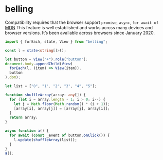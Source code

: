 # belling

Compatibility requires that the browser support `promise`, `async`, `for await of`
[MDN](https://developer.mozilla.org/en-US/docs/Web/JavaScript/Reference/Statements/for-await...of) This feature is well established and works across many devices and browser versions. It’s been available across browsers since January 2020.

```typescript
import { forEach, state, View } from "belling";

const l = state<string[]>();

let button = View("+").role("button");
document.body.appendChild(View(
  forEach(l, (item) => View(item)),
  button
).dom);

let list = ["0", "1", "2", "3", "4", "5"];

function shuffleArray(array: any[]) {
  for (let i = array.length - 1; i > 0; i--) {
    let j = Math.floor(Math.random() * (i + 1));
    [array[i], array[j]] = [array[j], array[i]];
  }
  return array;
}

async function a() {
  for await (const _event of button.onClick()) {
    l.update(shuffleArray(list));
  }
}
a();
```
